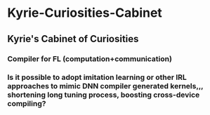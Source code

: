 # Kyrie-Curiosities-Cabinet
## Kyrie's Cabinet of Curiosities 

### Compiler for FL (computation+communication)

### Is it possible to adopt imitation learning or other IRL approaches to mimic DNN compiler generated kernels,,, shortening long tuning process, boosting cross-device compiling?


